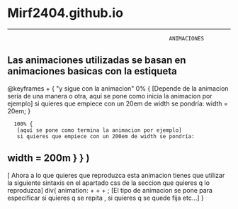 # Mirf2404.github.io

-------------------------------------------------------------------------------------------------------------------------------------------------------------------------
                                                       ANIMACIONES

Las animaciones utilizadas se basan en animaciones basicas con la estiqueta 
-------------------------------------------------------------------------------------------------------------------------------------------------------------------------
 @keyframes + <Nombre de la animacion> {
"y sigue con la animacion"
     0% {
        [Depende de la animacion sería de una manera o otra, aquí se pone como inicia la animacion por ejemplo]
       si quieres que empiece con un 20em de width se pondría:
       width = 20em;
      }
      
      100% {
       [aquí se pone como termina la animacion por ejemplo]
       si quieres que empiece con un 200em de width se pondría:
  width = 200m 
      }
    }
)
-------------------------------------------------------------------------------------------------------------------------------------------------------------------------
[ Ahora a lo que quieres que reproduzca esta animacion tienes que utilizar la siguiente sintaxis en el apartado css de la seccion que quieres q lo reproduzca]
div{
animation: <Nombre de la animacion> + <Tiempo que dura> + <Direccion> + <tipo de animacion>;
[El tipo de animacion se pone para especificar si quieres q se repita , si quieres q se quede fija etc...]
}
